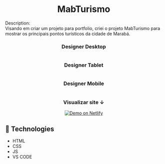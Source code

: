 <h1 align="center">MabTurismo</h1>

Description:<br>
Visando em criar um projeto para portfolio, criei o projeto MabTurismo para mostrar os principais pontos turísticos da cidade de Marabá.

<h3 align="center">Designer Desktop</h3>
<img scr="">
<br>
<h3 align="center">Designer Tablet</h3>
<img scr="">
<br>
<h3 align="center">Designer Mobile</h3>
<img scr="">
<br>

<h3 align="center">Visualizar site ↓</h3>
<p align="center">
  <a href="https://mabturismo.netlify.app/" target="_blank">
    <img alt="Demo on Netlify" src="https://res.cloudinary.com/lukemorales/image/upload/v1599785319/readme_logos/demo_on_netlify_umjmch.png">
  </a>
</p>

## :rocket: Technologies

- HTML
- CSS
- JS
- VS CODE
